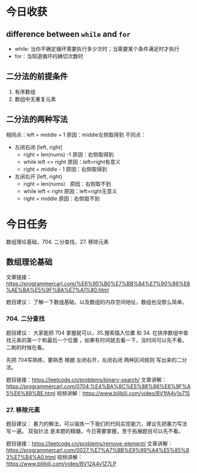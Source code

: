 # 今日收获

## difference between `while` and `for`
- while: 当你不确定循环需要执行多少次时；当需要某个条件满足时才执行
- for：当知道循环的确切次数时

## 二分法的前提条件
1. 有序数组
2. 数组中无重复元素

## 二分法的两种写法
相同点：left = middle + 1  原因：middle左侧取得到
不同点：
- 左闭右闭 [left, right]
  - right = len(nums) -1  原因：右侧取得到
  - while left <= right  原因：left=right有意义
  - right = middle - 1   原因：右侧取得到
- 左闭右开 [left, right)
  - right = len(nums）  原因：右侧取不到
  - while left < right  原因：left=right无意义
  - right = middle     原因：右侧取不到

## 

# 今日任务

数组理论基础，704. 二分查找，27. 移除元素  

## 数组理论基础  

文章链接：https://programmercarl.com/%E6%95%B0%E7%BB%84%E7%90%86%E8%AE%BA%E5%9F%BA%E7%A1%80.html

题目建议： 了解一下数组基础，以及数组的内存空间地址，数组也没那么简单。

### 704. 二分查找 

题目建议： 大家能把 704 掌握就可以，35.搜索插入位置 和 34. 在排序数组中查找元素的第一个和最后一个位置 ，如果有时间就去看一下，没时间可以先不看，二刷的时候在看。

先把 704写熟练，要熟悉 根据 左闭右开，左闭右闭 两种区间规则 写出来的二分法。

题目链接：https://leetcode.cn/problems/binary-search/
文章讲解：https://programmercarl.com/0704.%E4%BA%8C%E5%88%86%E6%9F%A5%E6%89%BE.html
视频讲解：https://www.bilibili.com/video/BV1fA4y1o715

 
### 27. 移除元素

题目建议：  暴力的解法，可以锻炼一下我们的代码实现能力，建议先把暴力写法写一遍。 双指针法 是本题的精髓，今日需要掌握，至于拓展题目可以先不看。 

题目链接：https://leetcode.cn/problems/remove-element/ 
文章讲解：https://programmercarl.com/0027.%E7%A7%BB%E9%99%A4%E5%85%83%E7%B4%A0.html
视频讲解：https://www.bilibili.com/video/BV12A4y1Z7LP
